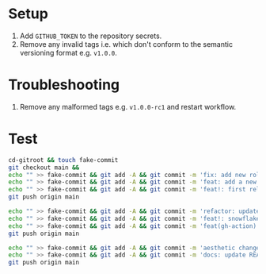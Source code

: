 # Setup
1. Add `GITHUB_TOKEN` to the repository secrets.
2. Remove any invalid tags i.e. which don't conform to the semantic versioning format e.g. `v1.0.0`.

# Troubleshooting
1. Remove any malformed tags e.g. `v1.0.0-rc1` and restart workflow.

# Test
```bash
cd-gitroot && touch fake-commit
git checkout main &&
echo "" >> fake-commit && git add -A && git commit -m 'fix: add new roles|patch' &&
echo "" >> fake-commit && git add -A && git commit -m 'feat: add a new tf module|minor' &&
echo "" >> fake-commit && git add -A && git commit -m 'feat!: first release|major' &&
git push origin main 
```
```bash
echo "" >> fake-commit && git add -A && git commit -m 'refactor: update internal structure|none' &&
echo "" >> fake-commit && git add -A && git commit -m 'feat!: snowflake terraform provider upgrade|major' &&
echo "" >> fake-commit && git add -A && git commit -m 'feat(gh-action): improved gh action|minor' &&
git push origin main
``` 
```bash
echo "" >> fake-commit && git add -A && git commit -m 'aesthetic change |none'
echo "" >> fake-commit && git add -A && git commit -m 'docs: update README|patch' &&
git push origin main 
```